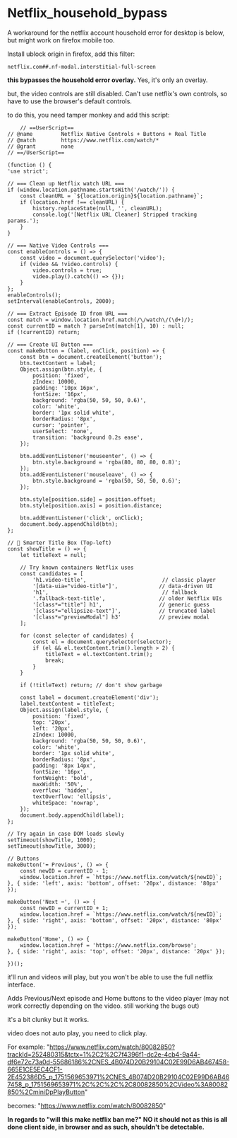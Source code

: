 # Netflix_household_bypass
A workaround for the netflix account household error
for desktop is below, but might work on firefox mobile too. 


Install ublock origin in firefox, add this filter: 

    netflix.com##.nf-modal.interstitial-full-screen

**this bypasses the household error overlay.** Yes, it's only an overlay.

but, the video controls are still disabled. Can't use netflix's own controls, so have to use the browser's default controls. 

to do this, you need tamper monkey and add this script:

        // ==UserScript==
    // @name         Netflix Native Controls + Buttons + Real Title
    // @match        https://www.netflix.com/watch/*
    // @grant        none
    // ==/UserScript==

    (function () {
    'use strict';

    // === Clean up Netflix watch URL ===
    if (window.location.pathname.startsWith('/watch/')) {
        const cleanURL = `${location.origin}${location.pathname}`;
        if (location.href !== cleanURL) {
            history.replaceState(null, '', cleanURL);
            console.log('[Netflix URL Cleaner] Stripped tracking params.');
        }
    }

    // === Native Video Controls ===
    const enableControls = () => {
        const video = document.querySelector('video');
        if (video && !video.controls) {
            video.controls = true;
            video.play().catch(() => {});
        }
    };
    enableControls();
    setInterval(enableControls, 2000);

    // === Extract Episode ID from URL ===
    const match = window.location.href.match(/\/watch\/(\d+)/);
    const currentID = match ? parseInt(match[1], 10) : null;
    if (!currentID) return;

    // === Create UI Button ===
    const makeButton = (label, onClick, position) => {
        const btn = document.createElement('button');
        btn.textContent = label;
        Object.assign(btn.style, {
            position: 'fixed',
            zIndex: 10000,
            padding: '10px 16px',
            fontSize: '16px',
            background: 'rgba(50, 50, 50, 0.6)',
            color: 'white',
            border: '1px solid white',
            borderRadius: '8px',
            cursor: 'pointer',
            userSelect: 'none',
            transition: 'background 0.2s ease',
        });

        btn.addEventListener('mouseenter', () => {
            btn.style.background = 'rgba(80, 80, 80, 0.8)';
        });
        btn.addEventListener('mouseleave', () => {
            btn.style.background = 'rgba(50, 50, 50, 0.6)';
        });

        btn.style[position.side] = position.offset;
        btn.style[position.axis] = position.distance;

        btn.addEventListener('click', onClick);
        document.body.appendChild(btn);
    };

    // 📝 Smarter Title Box (Top-left)
    const showTitle = () => {
        let titleText = null;

        // Try known containers Netflix uses
        const candidates = [
            'h1.video-title',                        // classic player
            '[data-uia="video-title"]',             // data-driven UI
            'h1',                                    // fallback
            '.fallback-text-title',                 // older Netflix UIs
            '[class*="title"] h1',                  // generic guess
            '[class*="ellipsize-text"]',            // truncated label
            '[class*="previewModal"] h3'            // preview modal
        ];

        for (const selector of candidates) {
            const el = document.querySelector(selector);
            if (el && el.textContent.trim().length > 2) {
                titleText = el.textContent.trim();
                break;
            }
        }

        if (!titleText) return; // don't show garbage

        const label = document.createElement('div');
        label.textContent = titleText;
        Object.assign(label.style, {
            position: 'fixed',
            top: '20px',
            left: '20px',
            zIndex: 10000,
            background: 'rgba(50, 50, 50, 0.6)',
            color: 'white',
            border: '1px solid white',
            borderRadius: '8px',
            padding: '8px 14px',
            fontSize: '16px',
            fontWeight: 'bold',
            maxWidth: '50%',
            overflow: 'hidden',
            textOverflow: 'ellipsis',
            whiteSpace: 'nowrap',
        });
        document.body.appendChild(label);
    };

    // Try again in case DOM loads slowly
    setTimeout(showTitle, 1000);
    setTimeout(showTitle, 3000);

    // Buttons
    makeButton('⬅ Previous', () => {
        const newID = currentID - 1;
        window.location.href = `https://www.netflix.com/watch/${newID}`;
    }, { side: 'left', axis: 'bottom', offset: '20px', distance: '80px' });

    makeButton('Next ➡', () => {
        const newID = currentID + 1;
        window.location.href = `https://www.netflix.com/watch/${newID}`;
    }, { side: 'right', axis: 'bottom', offset: '20px', distance: '80px' });

    makeButton('Home', () => {
        window.location.href = 'https://www.netflix.com/browse';
    }, { side: 'right', axis: 'top', offset: '20px', distance: '20px' });

    })();


it'll run and videos will play, but you won't be able to use the full netflix interface. 

Adds Previous/Next episode and Home buttons to the video player (may not work correctly depending on the video. still working the bugs out)

it's a bit clunky but it works.

video does not auto play, you need to click play. 

For example: "https://www.netflix.com/watch/80082850?trackId=252480315&tctx=1%2C2%2C7f4396f1-dc2e-4cb4-9a44-df6e72c73a0d-55686186%2CNES_4B074D20B29104C02E99D6AB467458-665E1CE5EC4CF1-2E452386D5_p_1751569653971%2CNES_4B074D20B29104C02E99D6AB467458_p_1751569653971%2C%2C%2C%2C80082850%2CVideo%3A80082850%2CminiDpPlayButton"

becomes: "https://www.netflix.com/watch/80082850"

****In  regards to "will this make netflix ban me?" NO it should not as this is all done client side, in browser and as such, shouldn't be detectable.****
